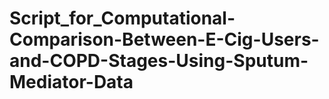 # Script_for_Computational-Comparison-Between-E-Cig-Users-and-COPD-Stages-Using-Sputum-Mediator-Data